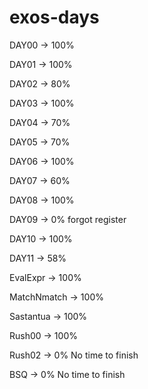 # exos-days

DAY00       -> 100%

DAY01       -> 100%

DAY02       -> 80%

DAY03       -> 100%

DAY04       -> 70%

DAY05       -> 70%

DAY06       -> 100%

DAY07       -> 60%

DAY08       -> 100%

DAY09       -> 0% forgot register

DAY10       -> 100%

DAY11       -> 58%


EvalExpr    -> 100%

MatchNmatch -> 100%

Sastantua   -> 100%


Rush00      -> 100%

Rush02      -> 0% No time to finish



BSQ         -> 0% No time to finish

